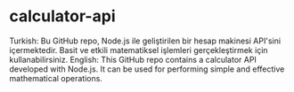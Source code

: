 # calculator-api
Turkish: Bu GitHub repo, Node.js ile geliştirilen bir hesap makinesi API'sini içermektedir. Basit ve etkili matematiksel işlemleri gerçekleştirmek için kullanabilirsiniz.  English: This GitHub repo contains a calculator API developed with Node.js. It can be used for performing simple and effective mathematical operations.
